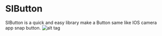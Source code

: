 # SIButton

SIButton is a quick and easy library make a Button same like IOS camera app snap button.
![alt tag](http://i.giphy.com/3oEjI4xVziINLlPr68.gif)
